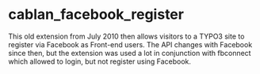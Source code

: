 # cablan_facebook_register
This old extension from July 2010 then allows visitors to a TYPO3 site to register via Facebook as Front-end users. The API changes with Facebook since then, but the extension was used a lot in conjunction with fbconnect which allowed to login, but not register using Facebook.
